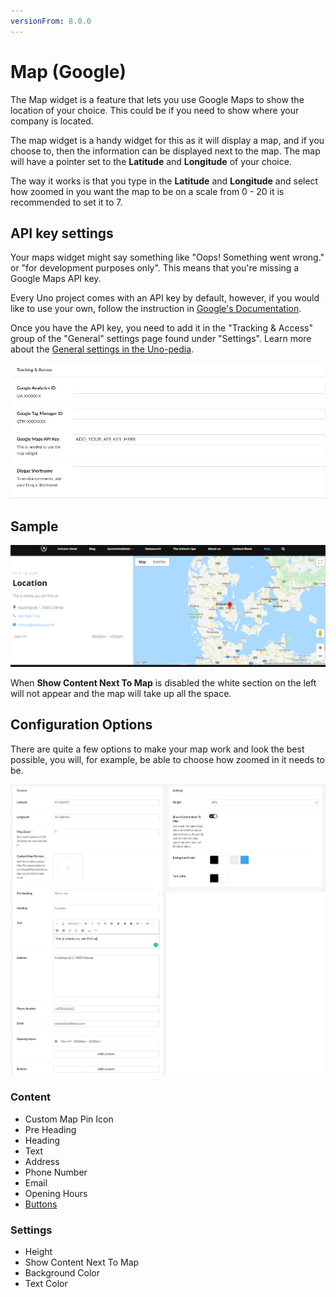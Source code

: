 ```yaml
---
versionFrom: 8.0.0
---
```


# Map (Google)

The Map widget is a feature that lets you use Google Maps to show the location of your choice. This could be if you need to show where your company is located.

The map widget is a handy widget for this as it will display a map, and if you choose to, then the information can be displayed next to the map. The map will have a pointer set to the **Latitude** and **Longitude** of your choice.

The way it works is that you type in the **Latitude** and **Longitude** and select how zoomed in you want the map to be on a scale from 0 - 20 it is recommended to set it to 7.

## API key settings

Your maps widget might say something like "Oops! Something went wrong." or "for development purposes only". This means that you're missing a Google Maps API key. 

Every Uno project comes with an API key by default, however, if you would like to use your own, follow the instruction in [Google's Documentation](https://developers.google.com/maps/gmp-get-started).

Once you have the API key, you need to add it in the "Tracking & Access" group of the "General" settings page found under "Settings". Learn more about the [General settings in the Uno-pedia](../Uno-Pedia/Settings/General-Settings/).

![Image showing where to enter the API key](images/Api-key.png)

## Sample

![Frontend example of the Map widget with default details added to info fields](images/Map-Front.png)

When **Show Content Next To Map** is disabled the white section on the left will not appear and the map will take up all the space.

## Configuration Options

There are quite a few options to make your map work and look the best possible, you will, for example, be able to choose how zoomed in it needs to be.

![the map backoffice](images/Map-final.png)

### Content

- Custom Map Pin Icon
- Pre Heading
- Heading
- Text
- Address
- Phone Number
- Email
- Opening Hours
- [Buttons](../Buttons/index.md)

### Settings

- Height
- Show Content Next To Map
- Background Color
- Text Color
